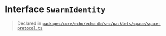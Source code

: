 # Interface `SwarmIdentity`
> Declared in [`packages/core/echo/echo-db/src/packlets/space/space-protocol.ts`](.)
